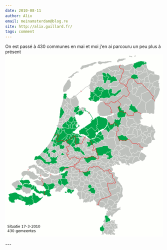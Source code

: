 ```yaml
---
date: 2010-08-11
author: Alix
email: meinamsterdam@blog.re
site: http://alix.guillard.fr/
tags: comment
---
```


<p>
On est passé à 430 communes en mai et moi j'en ai parcouru un peu plus à présent<br />
<img title="NL430-alix-aout2010.png, sept. 2012" alt="carte des Pays-Bas, communes visitées par Alix Guillard" src="/public/images/scans/cartes/NL430-alix-aout2010.png" />
</p>
---
